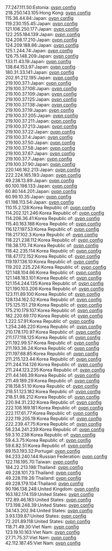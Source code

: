 77.247.111.50:Estonia: [ovpn config](vpn/77_247_111_50.ovpn)  
218.250.143.105:Hong Kong: [ovpn config](vpn/218_250_143_105.ovpn)  
115.36.44.84:Japan: [ovpn config](vpn/115_36_44_84.ovpn)  
119.230.155.45:Japan: [ovpn config](vpn/119_230_155_45.ovpn)  
121.108.250.177:Japan: [ovpn config](vpn/121_108_250_177.ovpn)  
122.255.184.139:Japan: [ovpn config](vpn/122_255_184_139.ovpn)  
124.208.17.210:Japan: [ovpn config](vpn/124_208_17_210.ovpn)  
124.209.188.86:Japan: [ovpn config](vpn/124_209_188_86.ovpn)  
125.1.244.74:Japan: [ovpn config](vpn/125_1_244_74.ovpn)  
126.75.148.209:Japan: [ovpn config](vpn/126_75_148_209.ovpn)  
133.11.43.19:Japan: [ovpn config](vpn/133_11_43_19.ovpn)  
138.64.153.97:Japan: [ovpn config](vpn/138_64_153_97.ovpn)  
180.31.33.141:Japan: [ovpn config](vpn/180_31_33_141.ovpn)  
202.91.212.195:Japan: [ovpn config](vpn/202_91_212_195.ovpn)  
219.100.37.1:Japan: [ovpn config](vpn/219_100_37_1.ovpn)  
219.100.37.108:Japan: [ovpn config](vpn/219_100_37_108.ovpn)  
219.100.37.109:Japan: [ovpn config](vpn/219_100_37_109.ovpn)  
219.100.37.125:Japan: [ovpn config](vpn/219_100_37_125.ovpn)  
219.100.37.138:Japan: [ovpn config](vpn/219_100_37_138.ovpn)  
219.100.37.19:Japan: [ovpn config](vpn/219_100_37_19.ovpn)  
219.100.37.205:Japan: [ovpn config](vpn/219_100_37_205.ovpn)  
219.100.37.211:Japan: [ovpn config](vpn/219_100_37_211.ovpn)  
219.100.37.213:Japan: [ovpn config](vpn/219_100_37_213.ovpn)  
219.100.37.22:Japan: [ovpn config](vpn/219_100_37_22.ovpn)  
219.100.37.4:Japan: [ovpn config](vpn/219_100_37_4.ovpn)  
219.100.37.50:Japan: [ovpn config](vpn/219_100_37_50.ovpn)  
219.100.37.58:Japan: [ovpn config](vpn/219_100_37_58.ovpn)  
219.100.37.67:Japan: [ovpn config](vpn/219_100_37_67.ovpn)  
219.100.37.7:Japan: [ovpn config](vpn/219_100_37_7.ovpn)  
219.100.37.90:Japan: [ovpn config](vpn/219_100_37_90.ovpn)  
220.146.162.213:Japan: [ovpn config](vpn/220_146_162_213.ovpn)  
222.224.165.193:Japan: [ovpn config](vpn/222_224_165_193.ovpn)  
49.238.13.89:Japan: [ovpn config](vpn/49_238_13_89.ovpn)  
60.100.198.133:Japan: [ovpn config](vpn/60_100_198_133.ovpn)  
60.80.144.201:Japan: [ovpn config](vpn/60_80_144_201.ovpn)  
60.99.10.35:Japan: [ovpn config](vpn/60_99_10_35.ovpn)  
61.198.113.54:Japan: [ovpn config](vpn/61_198_113_54.ovpn)  
110.15.2.128:Korea Republic of: [ovpn config](vpn/110_15_2_128.ovpn)  
114.202.121.246:Korea Republic of: [ovpn config](vpn/114_202_121_246.ovpn)  
114.206.36.41:Korea Republic of: [ovpn config](vpn/114_206_36_41.ovpn)  
115.40.163.188:Korea Republic of: [ovpn config](vpn/115_40_163_188.ovpn)  
116.127.197.53:Korea Republic of: [ovpn config](vpn/116_127_197_53.ovpn)  
118.217.102.3:Korea Republic of: [ovpn config](vpn/118_217_102_3.ovpn)  
118.221.238.112:Korea Republic of: [ovpn config](vpn/118_221_238_112.ovpn)  
118.38.170.74:Korea Republic of: [ovpn config](vpn/118_38_170_74.ovpn)  
118.42.235.114:Korea Republic of: [ovpn config](vpn/118_42_235_114.ovpn)  
118.47.172.152:Korea Republic of: [ovpn config](vpn/118_47_172_152.ovpn)  
119.197.136.10:Korea Republic of: [ovpn config](vpn/119_197_136_10.ovpn)  
119.202.225.224:Korea Republic of: [ovpn config](vpn/119_202_225_224.ovpn)  
121.148.104.66:Korea Republic of: [ovpn config](vpn/121_148_104_66.ovpn)  
121.148.183.101:Korea Republic of: [ovpn config](vpn/121_148_183_101.ovpn)  
121.154.244.135:Korea Republic of: [ovpn config](vpn/121_154_244_135.ovpn)  
121.190.103.206:Korea Republic of: [ovpn config](vpn/121_190_103_206.ovpn)  
123.111.89.100:Korea Republic of: [ovpn config](vpn/123_111_89_100.ovpn)  
128.134.162.52:Korea Republic of: [ovpn config](vpn/128_134_162_52.ovpn)  
175.125.151.219:Korea Republic of: [ovpn config](vpn/175_125_151_219.ovpn)  
175.210.179.107:Korea Republic of: [ovpn config](vpn/175_210_179_107.ovpn)  
182.220.69.170:Korea Republic of: [ovpn config](vpn/182_220_69_170.ovpn)  
1.222.57.91:Korea Republic of: [ovpn config](vpn/1_222_57_91.ovpn)  
1.254.246.220:Korea Republic of: [ovpn config](vpn/1_254_246_220.ovpn)  
210.178.170.97:Korea Republic of: [ovpn config](vpn/210_178_170_97.ovpn)  
211.177.118.125:Korea Republic of: [ovpn config](vpn/211_177_118_125.ovpn)  
211.192.99.57:Korea Republic of: [ovpn config](vpn/211_192_99_57.ovpn)  
211.193.36.24:Korea Republic of: [ovpn config](vpn/211_193_36_24.ovpn)  
211.197.68.85:Korea Republic of: [ovpn config](vpn/211_197_68_85.ovpn)  
211.215.123.44:Korea Republic of: [ovpn config](vpn/211_215_123_44.ovpn)  
211.244.114.126:Korea Republic of: [ovpn config](vpn/211_244_114_126.ovpn)  
211.244.123.235:Korea Republic of: [ovpn config](vpn/211_244_123_235.ovpn)  
211.44.146.39:Korea Republic of: [ovpn config](vpn/211_44_146_39.ovpn)  
211.49.189.29:Korea Republic of: [ovpn config](vpn/211_49_189_29.ovpn)  
218.158.51.10:Korea Republic of: [ovpn config](vpn/218_158_51_10.ovpn)  
218.51.123.182:Korea Republic of: [ovpn config](vpn/218_51_123_182.ovpn)  
218.51.98.212:Korea Republic of: [ovpn config](vpn/218_51_98_212.ovpn)  
220.94.31.232:Korea Republic of: [ovpn config](vpn/220_94_31_232.ovpn)  
222.108.169.181:Korea Republic of: [ovpn config](vpn/222_108_169_181.ovpn)  
222.117.61.77:Korea Republic of: [ovpn config](vpn/222_117_61_77.ovpn)  
222.119.205.19:Korea Republic of: [ovpn config](vpn/222_119_205_19.ovpn)  
222.239.47.75:Korea Republic of: [ovpn config](vpn/222_239_47_75.ovpn)  
58.234.241.239:Korea Republic of: [ovpn config](vpn/58_234_241_239.ovpn)  
59.3.10.238:Korea Republic of: [ovpn config](vpn/59_3_10_238.ovpn)  
59.4.3.75:Korea Republic of: [ovpn config](vpn/59_4_3_75.ovpn)  
59.6.82.51:Korea Republic of: [ovpn config](vpn/59_6_82_51.ovpn)  
89.153.193.32:Portugal: [ovpn config](vpn/89_153_193_32.ovpn)  
94.233.240.144:Russian Federation: [ovpn config](vpn/94_233_240_144.ovpn)  
122.116.195.70:Taiwan: [ovpn config](vpn/122_116_195_70.ovpn)  
184.22.213.198:Thailand: [ovpn config](vpn/184_22_213_198.ovpn)  
49.228.101.73:Thailand: [ovpn config](vpn/49_228_101_73.ovpn)  
49.228.119.26:Thailand: [ovpn config](vpn/49_228_119_26.ovpn)  
49.228.179.104:Thailand: [ovpn config](vpn/49_228_179_104.ovpn)  
90.196.138.248:United Kingdom: [ovpn config](vpn/90_196_138_248.ovpn)  
163.182.174.159:United States: [ovpn config](vpn/163_182_174_159.ovpn)  
172.89.46.183:United States: [ovpn config](vpn/172_89_46_183.ovpn)  
173.198.248.39:United States: [ovpn config](vpn/173_198_248_39.ovpn)  
34.143.202.94:United States: [ovpn config](vpn/34_143_202_94.ovpn)  
3.93.139.87:United States: [ovpn config](vpn/3_93_139_87.ovpn)  
72.201.89.118:United States: [ovpn config](vpn/72_201_89_118.ovpn)  
118.71.49.30:Viet Nam: [ovpn config](vpn/118_71_49_30.ovpn)  
123.19.10.163:Viet Nam: [ovpn config](vpn/123_19_10_163.ovpn)  
27.71.75.37:Viet Nam: [ovpn config](vpn/27_71_75_37.ovpn)  
42.112.187.45:Viet Nam: [ovpn config](vpn/42_112_187_45.ovpn)  
